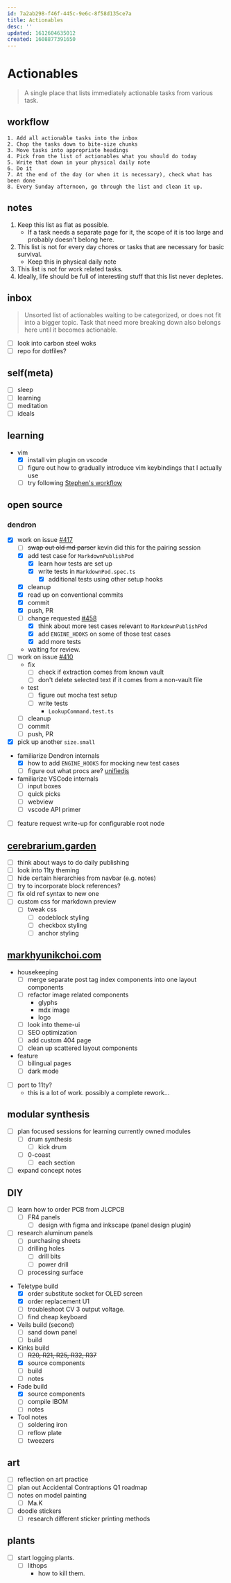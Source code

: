 ```yaml
---
id: 7a2ab298-f46f-445c-9e6c-8f58d135ce7a
title: Actionables
desc: ''
updated: 1612604635012
created: 1608877391650
---
```


# Actionables

> A single place that lists immediately actionable tasks from various task.

## workflow
```
1. Add all actionable tasks into the inbox
2. Chop the tasks down to bite-size chunks
3. Move tasks into appropriate headings
4. Pick from the list of actionables what you should do today
5. Write that down in your physical daily note
6. Do it
7. At the end of the day (or when it is necessary), check what has been done
8. Every Sunday afternoon, go through the list and clean it up.
```

## notes
1. Keep this list as flat as possible. 
    - If a task needs a separate page for it, the scope of it is too large and probably doesn't belong here.
2. This list is not for every day chores or tasks that are necessary for basic survival.
    - Keep this in physical daily note
3. This list is not for work related tasks.
4. Ideally, life should be full of interesting stuff that this list never depletes.

## inbox

> Unsorted list of actionables waiting to be categorized, or does not fit into a bigger topic. 
Task that need more breaking down also belongs here until it becomes actionable.

- [ ] look into carbon steel woks
- [ ] repo for dotfiles?

## self(meta)
- [ ] sleep
- [ ] learning
- [ ] meditation
- [ ] ideals

## learning
- vim
    - [x] install vim plugin on vscode
    - [ ] figure out how to gradually introduce vim keybindings that I actually use
    - [ ] try following [Stephen's workflow](https://discord.com/channels/717965437182410783/717965437182410786/798338552761024552)

## open source

### dendron
- [x] work on issue [#417](https://github.com/dendronhq/dendron/issues/417)
    - [ ] ~~swap out old md parser~~ kevin did this for the pairing session
    - [x] add test case for `MarkdownPublishPod`
        - [x] learn how tests are set up
        - [x] write tests in `MarkdownPod.spec.ts`
            - [x] additional tests using other setup hooks
    - [x] cleanup
    - [x] read up on conventional commits
    - [x] commit
    - [x] push, PR
    - [ ] change requested [#458](https://github.com/dendronhq/dendron/pull/458)
        - [x] think about more test cases relevant to `MarkdownPublishPod`
        - [x] add `ENGINE_HOOKS` on some of those test cases
        - [x] add more tests
    - waiting for review.
- [ ] work on issue [#410](https://github.com/dendronhq/dendron/issues/410)
    - fix
        - [ ] check if extraction comes from known vault
        - [ ] don't delete selected text if it comes from a non-vault file
    - test
        - [ ] figure out mocha test setup
        - [ ] write tests
            - `LookupCommand.test.ts`
    - [ ] cleanup
    - [ ] commit
    - [ ] push, PR
- [x] pick up another `size.small`
- familiarize Dendron internals
    - [x] how to add `ENGINE_HOOKS` for mocking new test cases
    - [ ] figure out what procs are? [unifiedjs](https://unifiedjs.com/)
- familiarize VSCode internals
    - [ ] input boxes
    - [ ] quick picks
    - [ ] webview
    - [ ] vscode API primer
- [ ] feature request write-up for configurable root node

## [cerebrarium.garden](https://cerebrarium.garden)
- [ ] think about ways to do daily publishing
- [ ] look into 11ty theming
- [ ] hide certain hierarchies from navbar (e.g. notes)
- [ ] try to incorporate block references?
- [ ] fix old ref syntax to new one
- [ ] custom css for markdown preview
    - [ ] tweak css
        - [ ] codeblock styling
        - [ ] checkbox styling
        - [ ] anchor styling

## [markhyunikchoi.com](https://markhyunikchoi.com)
- housekeeping
    - [ ] merge separate post tag index components into one layout components
    - [ ] refactor image related components
        * glyphs
        * mdx image
        * logo
    - [ ] look into theme-ui
    - [ ] SEO optimization
    - [ ] add custom 404 page
    - [ ] clean up scattered layout components
- feature
    - [ ] bilingual pages
    - [ ] dark mode
- [ ] port to 11ty?
    - this is a lot of work. possibly a complete rework...

## modular synthesis
- [ ] plan focused sessions for learning currently owned modules
    - [ ] drum synthesis
        - [ ] kick drum
    - [ ] 0-coast
        - [ ] each section
- [ ] expand concept notes

## DIY
- [ ] learn how to order PCB from JLCPCB
    - [ ] FR4 panels
        - [ ] design with figma and inkscape (panel design plugin)
- [ ] research aluminum panels
    - [ ] purchasing sheets
    - [ ] drilling holes
        - [ ] drill bits
        - [ ] power drill
    - [ ] processing surface
- Teletype build
    - [x] order substitute socket for OLED screen
    - [x] order replacement U1
    - [ ] troubleshoot CV 3 output voltage.
    - [ ] find cheap keyboard
- Veils build (second)
    - [ ] sand down panel
    - [ ] build
- Kinks build
    - [ ] ~~R20, R21, R25, R32, R37~~
    - [x] source components
    - [ ] build
    - [ ] notes
- Fade build
    - [x] source components
    - [ ] compile IBOM
    - [ ] notes
- Tool notes
    - [ ] soldering iron
    - [ ] reflow plate
    - [ ] tweezers

## art
- [ ] reflection on art practice
- [ ] plan out Accidental Contraptions Q1 roadmap
- [ ] notes on model painting
    - [ ] Ma.K
- [ ] doodle stickers
    - [ ] research different sticker printing methods

## plants
- [ ] start logging plants.
    - [ ] lithops
        - how to kill them.

